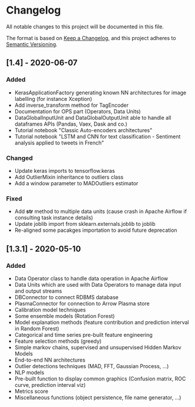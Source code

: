 # Changelog

All notable changes to this project will be documented in this file.

The format is based on [Keep a Changelog](https://keepachangelog.com/en/1.0.0/),
and this project adheres to [Semantic Versioning](https://semver.org/spec/v2.0.0.html).

## [1.4] - 2020-06-07

### Added

- KerasApplicationFactory generating known NN architectures for image labelling (for instance Xception)
- Add inverse_transform method for TagEncoder 
- Documentation for OPS part (Operators, Data Units)
- DataGlobalInputUnit and DataGlobalOutputUnit able to handle all dataframes APIs (Pandas, Vaex, Dask and co.)
- Tutorial notebook "Classic Auto-encoders architectures"
- Tutorial notebook "LSTM and CNN for text classification - Sentiment analysis applied to tweets in French"

### Changed

- Update keras imports to tensorflow.keras
- Add OutlierMixin inheritance to outliers class
- Add a window parameter to MADOutliers estimator

### Fixed

- Add __str__ method to multiple data units (cause crash in Apache Airflow if consulting task instance details)
- Update joblib import from sklearn.externals.joblib to joblib
- Re-aligned some pacakges importation to avoid future deprecation

## [1.3.1] - 2020-05-10

### Added

- Data Operator class to handle data operation in Apache Airflow
- Data Units which are used with Data Operators to manage data input and output streams
- DBConnector to connect RDBMS database
- PlasmaConnector for connection to Arrow Plasma store
- Calibration model techniques
- Some ensemble models (Rotation Forest)
- Model explanation methods (feature contribution and prediction interval in Random Forest)
- Categorical and time series pre-built feature engineering
- Feature selection methods (greedy)
- Simple markov chains, supervised and unsupervised Hidden Markov Models
- End-to-end NN architectures
- Outlier detections techniques (MAD, FFT, Gaussian Process, ...)
- NLP models
- Pre-built function to display common graphics (Confusion matrix, ROC curve, prediction interval viz)
- Metrics score
- Miscellaneous functions (object persistence,  file name generator, ...)